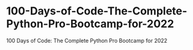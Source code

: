 # 100-Days-of-Code-The-Complete-Python-Pro-Bootcamp-for-2022
100 Days of Code: The Complete Python Pro Bootcamp for 2022
